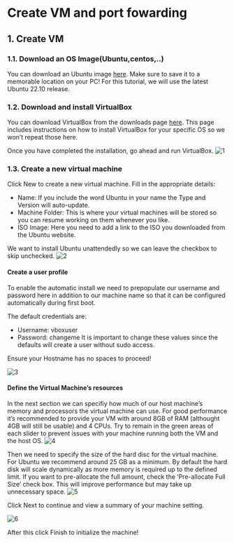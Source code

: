 # Create VM and port fowarding
## 1. Create VM
### 1.1. Download an OS Image(Ubuntu,centos,..)
You can download an Ubuntu image [here](https://ubuntu.com/download/desktop). Make sure to save it to a memorable location on your PC! For this tutorial, we will use the latest Ubuntu 22.10 release.
### 1.2. Download and install VirtualBox
You can download VirtualBox from the downloads page [here](https://www.virtualbox.org/wiki/Downloads). This page includes instructions on how to install VirtualBox for your specific OS so we won’t repeat those here.

Once you have completed the installation, go ahead and run VirtualBox.
![1](https://github.com/go-julian/crate-vm-port-forwarding/assets/130023825/e75262a2-608c-49a8-9a1c-d9ba9e27c447)

### 1.3. Create a new virtual machine
Click New to create a new virtual machine. Fill in the appropriate details:
- Name: If you include the word Ubuntu in your name the Type and Version will auto-update.
- Machine Folder: This is where your virtual machines will be stored so you can resume working on them whenever you like.
- ISO Image: Here you need to add a link to the ISO you downloaded from the Ubuntu website.

We want to install Ubuntu unattendedly so we can leave the checkbox to skip unchecked.
![2](https://github.com/go-julian/crate-vm-port-forwarding/assets/130023825/1e8506b6-3b5a-4546-ad1f-0a219205fbee)

#### Create a user profile

To enable the automatic install we need to prepopulate our username and password here in addition to our machine name so that it can be configured automatically during first boot.

The default credentials are:
- Username: vboxuser
- Password: changeme
It is important to change these values since the defaults will create a user without sudo access.

Ensure your Hostname has no spaces to proceed!

![3](https://github.com/go-julian/crate-vm-port-forwarding/assets/130023825/c52d9f44-2d50-4580-ab3f-7e153c1f6ef1)

#### Define the Virtual Machine’s resources

In the next section we can specifiy how much of our host machine’s memory and processors the virtual machine can use. For good performance it’s recommended to provide your VM with around 8GB of RAM (althought 4GB will still be usable) and 4 CPUs. Try to remain in the green areas of each slider to prevent issues with your machine running both the VM and the host OS.
![4](https://github.com/go-julian/crate-vm-port-forwarding/assets/130023825/24824283-76c2-416d-a035-a0912a9bd88e)

Then we need to specify the size of the hard disc for the virtual machine. For Ubuntu we recommend around 25 GB as a minimum. By default the hard disk will scale dynamically as more memory is required up to the defined limit. If you want to pre-allocate the full amount, check the ‘Pre-allocate Full Size’ check box. This will improve performance but may take up unnecessary space.
![5](https://github.com/go-julian/crate-vm-port-forwarding/assets/130023825/381b933f-7ed2-4e68-8406-eb7f1f4a249c)

Click Next to continue and view a summary of your machine setting.

![6](https://github.com/go-julian/crate-vm-port-forwarding/assets/130023825/09c841a1-2b97-4db9-a07e-f6ebe413309a)

After this click Finish to initialize the machine!






